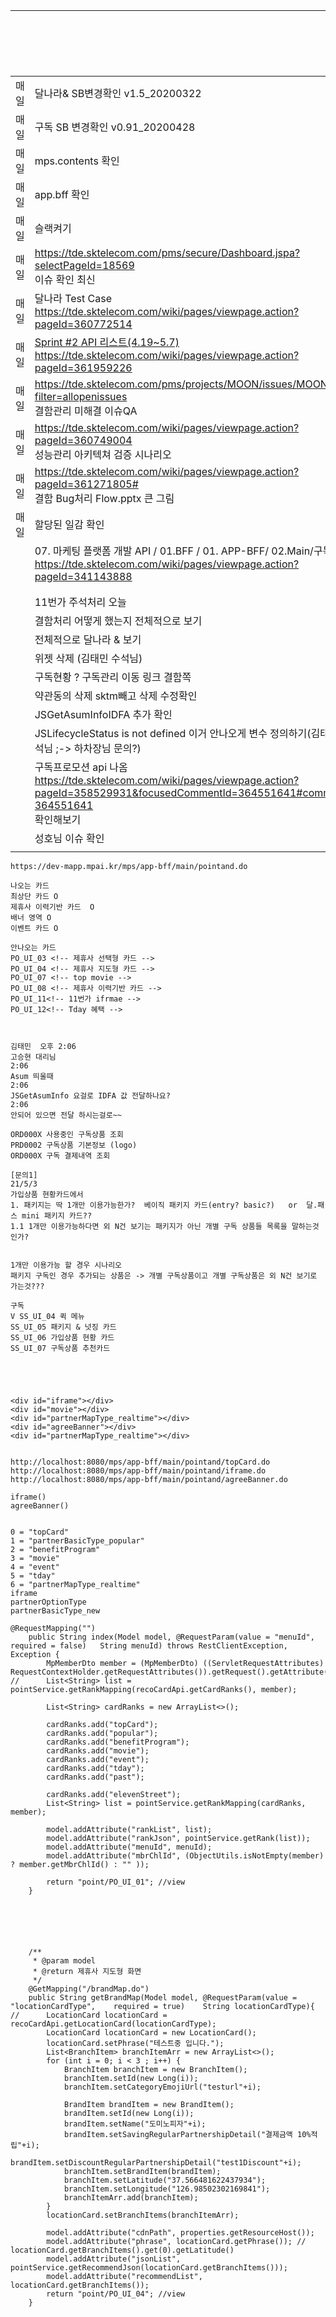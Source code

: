 |      |                                                              | 해결/확인 | 기타 |
| ---- | ------------------------------------------------------------ | --------- | ---- |
| 매일 | 달나라& SB변경확인 v1.5_20200322                             | O         |      |
| 매일 | 구독 SB 변경확인  v0.91_20200428                             | O         |      |
| 매일 | mps.contents 확인                                            | O         |      |
| 매일 | app.bff 확인                                                 | O         |      |
| 매일 | 슬랙켜기                                                     | O         |      |
| 매일 | https://tde.sktelecom.com/pms/secure/Dashboard.jspa?selectPageId=18569<br />이슈 확인 최신 |           |      |
| 매일 | 달나라 Test Case<br />https://tde.sktelecom.com/wiki/pages/viewpage.action?pageId=360772514 |           |      |
| 매일 | [Sprint #2 API 리스트(4.19~5.7)](https://tde.sktelecom.com/wiki/pages/viewpage.action?pageId=361959226)<br />https://tde.sktelecom.com/wiki/pages/viewpage.action?pageId=361959226 |           |      |
| 매일 | https://tde.sktelecom.com/pms/projects/MOON/issues/MOON-17?filter=allopenissues<br />결함관리 미해결 이슈QA |           |      |
| 매일 | https://tde.sktelecom.com/wiki/pages/viewpage.action?pageId=360749004<br />성능관리 아키텍쳐 검증 시나리오 |           |      |
| 매일 | https://tde.sktelecom.com/wiki/pages/viewpage.action?pageId=361271805#<br />결함 Bug처리 Flow.pptx 큰 그림 |           |      |
| 매일 | 할당된 일감 확인                                             |           |      |
|      | 07. 마케팅 플랫폼 개발 API / 01.BFF / 01. APP-BFF/ 02.Main/구독#/<br />https://tde.sktelecom.com/wiki/pages/viewpage.action?pageId=341143888 |           |      |
|      |                                                              |           |      |
|      |                                                              |           |      |
|      | 11번가 주석처리 오늘                                         |           |      |
|      | 결함처리 어떻게 했는지 전체적으로 보기                       | O         |      |
|      | 전체적으로 달나라 & 보기                                     |           |      |
|      | 위젯 삭제 (김태민 수석님)                                    |           |      |
|      | 구독현황 ? 구독관리 이동  링크 결함쪽                        |           |      |
|      | 약관동의 삭제 sktm빼고 삭제 수정확인                         | O         |      |
|      | JSGetAsumInfoIDFA 추가 확인                                  |           |      |
|      | JSLifecycleStatus is not defined 이거 안나오게 변수 정의하기(김태민 수석님 ;-> 하차장님 문의?) |           |      |
|      | 구독프로모션 api 나옴<br />https://tde.sktelecom.com/wiki/pages/viewpage.action?pageId=358529931&focusedCommentId=364551641#comment-364551641<br />확인해보기 |           |      |
|      | 성호님 이슈 확인                                             |           |      |
|      |                                                              |           |      |

```
https://dev-mapp.mpai.kr/mps/app-bff/main/pointand.do

나오는 카드
최상단 카드 O
제휴사 이력기반 카드  O
배너 영역 O
이벤트 카드 O

안나오는 카드
PO_UI_03 <!-- 제휴사 선택형 카드 -->
PO_UI_04 <!-- 제휴사 지도형 카드 -->
PO_UI_07 <!-- top movie -->
PO_UI_08 <!-- 제휴사 이력기반 카드 -->
PO_UI_11<!-- 11번가 ifrmae -->
PO_UI_12<!-- Tday 혜택 -->



```

```
김태민  오후 2:06
고승현 대리님
2:06
Asum 띄울때
2:06
JSGetAsumInfo 요걸로 IDFA 값 전달하나요?
2:06
안되어 있으면 전달 하시는걸로~~
```



```
ORD000X 사용중인 구독상품 조회
PRD0002 구독상품 기본정보 (logo)
ORD000X 구독 결제내역 조회
```



```
[문의1]
21/5/3
가입상품 현황카드에서 
1. 패키지는 딱 1개만 이용가능한가?  베이직 패키지 카드(entry? basic?)   or  달.패스 mini 패키지 카드??
1.1 1개만 이용가능하다면 외 N건 보기는 패키지가 아닌 개별 구독 상품들 목록을 말하는것인가?


1개만 이용가능 할 경우 시나리오
패키지 구독인 경우 추가되는 상품은 -> 개별 구독상품이고 개별 구독상품은 외 N건 보기로 가는것???

```



```
구독
V SS_UI_04 퀵 메뉴
SS_UI_05 패키지 & 넛징 카드
SS_UI_06 가입상품 현황 카드 
SS_UI_07 구독상품 추천카드





```

```
<div id="iframe"></div>
<div id="movie"></div>
<div id="partnerMapType_realtime"></div>
<div id="agreeBanner"></div>
<div id="partnerMapType_realtime"></div>


http://localhost:8080/mps/app-bff/main/pointand/topCard.do
http://localhost:8080/mps/app-bff/main/pointand/iframe.do
http://localhost:8080/mps/app-bff/main/pointand/agreeBanner.do

iframe()
agreeBanner()


0 = "topCard"
1 = "partnerBasicType_popular"
2 = "benefitProgram"
3 = "movie"
4 = "event"
5 = "tday"
6 = "partnerMapType_realtime"
iframe
partnerOptionType
partnerBasicType_new

```

```
@RequestMapping("")
	public String index(Model model, @RequestParam(value = "menuId", 	required = false) 	String menuId) throws RestClientException, Exception {
		MpMemberDto member = (MpMemberDto) ((ServletRequestAttributes) RequestContextHolder.getRequestAttributes()).getRequest().getAttribute(MpMemberDto.SESSION_KEY_MEMBER);
//		List<String> list = pointService.getRankMapping(recoCardApi.getCardRanks(), member);

		List<String> cardRanks = new ArrayList<>();

		cardRanks.add("topCard");
		cardRanks.add("popular");
		cardRanks.add("benefitProgram");
		cardRanks.add("movie");
		cardRanks.add("event");
		cardRanks.add("tday");
		cardRanks.add("past");

		cardRanks.add("elevenStreet");
		List<String> list = pointService.getRankMapping(cardRanks, member);

		model.addAttribute("rankList", list);
		model.addAttribute("rankJson", pointService.getRank(list));
		model.addAttribute("menuId", menuId);
		model.addAttribute("mbrChlId", (ObjectUtils.isNotEmpty(member) ? member.getMbrChlId() : "" ));

		return "point/PO_UI_01"; //view
	}
		
		
		
		
		
```



```
	/**
	 * @param model
	 * @return 제휴사 지도형 화면
	 */
	@GetMapping("/brandMap.do")
	public String getBrandMap(Model model, @RequestParam(value = "locationCardType", 	required = true) 	String locationCardType){
//		LocationCard locationCard = recoCardApi.getLocationCard(locationCardType);
		LocationCard locationCard = new LocationCard();
		locationCard.setPhrase("테스트중 입니다.");
		List<BranchItem> branchItemArr = new ArrayList<>();
		for (int i = 0; i < 3 ; i++) {
			BranchItem branchItem = new BranchItem();
			branchItem.setId(new Long(i));
			branchItem.setCategoryEmojiUrl("testurl"+i);

			BrandItem brandItem = new BrandItem();
			brandItem.setId(new Long(i));
			brandItem.setName("도미노피자"+i);
			brandItem.setSavingRegularPartnershipDetail("결제금액 10%적립"+i);
			brandItem.setDiscountRegularPartnershipDetail("test1Discount"+i);
			branchItem.setBrandItem(brandItem);
			branchItem.setLatitude("37.566481622437934");
			branchItem.setLongitude("126.98502302169841");
			branchItemArr.add(branchItem);
		}
		locationCard.setBranchItems(branchItemArr);

		model.addAttribute("cdnPath", properties.getResourceHost());
		model.addAttribute("phrase", locationCard.getPhrase()); // locationCard.getBranchItems().get(0).getLatitude()
		model.addAttribute("jsonList", pointService.getRecommendJson(locationCard.getBranchItems()));
		model.addAttribute("recommendList", locationCard.getBranchItems());
		return "point/PO_UI_04"; //view
	}
```

